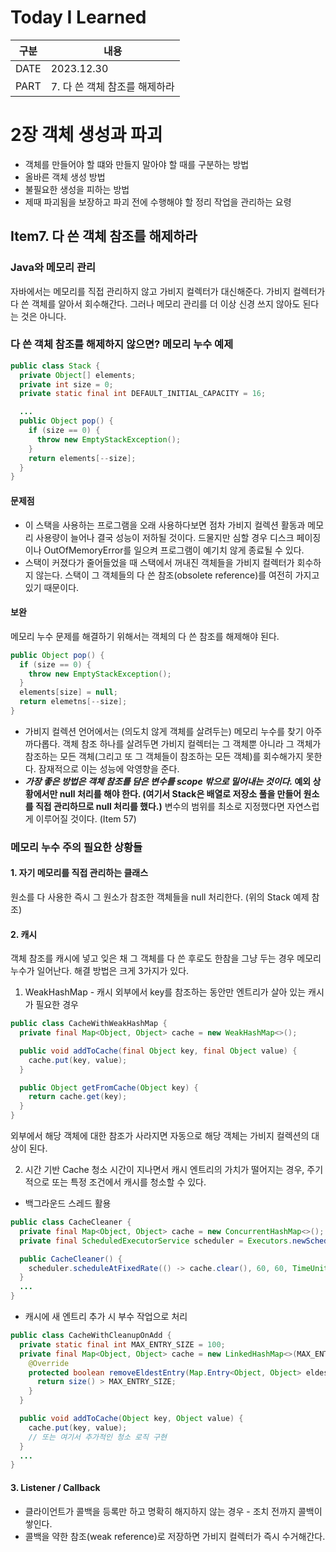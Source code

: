 # Today I Learned

| 구분 | 내용                      |
| ---- | ------------------------|
| DATE | 2023.12.30              |
| PART | 7. 다 쓴 객체 참조를 해제하라 |

# 2장 객체 생성과 파괴
* 객체를 만들어야 할 떄와 만들지 말아야 할 때를 구분하는 방법
* 올바른 객체 생성 방법
* 불필요한 생성을 피하는 방법
* 제때 파괴됨을 보장하고 파괴 전에 수행해야 할 정리 작업을 관리하는 요령 

## Item7. 다 쓴 객체 참조를 해제하라

### Java와 메모리 관리
자바에서는 메모리를 직접 관리하지 않고 가비지 컬렉터가 대신해준다. 가비지 컬렉터가 다 쓴 객체를 알아서 회수해간다. 그러나 메모리 관리를 더 이상 신경 쓰지 않아도 된다는 것은 아니다. 

### 다 쓴 객체 참조를 해제하지 않으면? 메모리 누수 예제
```java
public class Stack {
  private Object[] elements;
  private int size = 0;
  private static final int DEFAULT_INITIAL_CAPACITY = 16;

  ...
  public Object pop() {
    if (size == 0) {
      throw new EmptyStackException();
    }
    return elements[--size];
  }
}
```

#### 문제점
* 이 스택을 사용하는 프로그램을 오래 사용하다보면 점차 가비지 컬렉션 활동과 메모리 사용량이 늘어나 결국 성능이 저하될 것이다. 드물지만 심할 경우 디스크 페이징이나 OutOfMemoryError를 일으켜 프로그램이 예기치 않게 종료될 수 있다. 
* 스택이 커졌다가 줄어들었을 때 스택에서 꺼내진 객체들을 가비지 컬렉터가 회수하지 않는다. 스택이 그 객체들의 다 쓴 참조(obsolete reference)를 여전히 가지고 있기 때문이다. 

#### 보완
메모리 누수 문제를 해결하기 위해서는 객체의 다 쓴 참조를 해제해야 된다. 
```java
public Object pop() {
  if (size == 0) {
    throw new EmptyStackException();
  }
  elements[size] = null;
  return elemetns[--size];
}
```

* 가비지 컬렉션 언어에서는 (의도치 않게 객체를 살려두는) 메모리 누수를 찾기 아주 까다롭다. 객체 참조 하나를 살려두면 가비지 컬렉터는 그 객체뿐 아니라 그 객체가 참조하는 모든 객체(그리고 또 그 객체들이 참조하는 모든 객체)를 회수해가지 못한다. 잠재적으로 이는 성능에 악영향을 준다. 
* ***가장 좋은 방법은 객체 참조를 담은 변수를 scope 밖으로 밀어내는 것이다.* 예외 상황에서만 null 처리를 해야 한다. (여기서 Stack은 배열로 저장소 풀을 만들어 원소를 직접 관리하므로 null 처리를 했다.)** 변수의 범위를 최소로 지정했다면 자연스럽게 이루어질 것이다. (Item 57)

### 메모리 누수 주의 필요한 상황들
#### 1. 자기 메모리를 직접 관리하는 클래스 
원소를 다 사용한 즉시 그 원소가 참조한 객체들을 null 처리한다. (위의 Stack 예제 참조)

#### 2. 캐시
객체 참조를 캐시에 넣고 잊은 채 그 객체를 다 쓴 후로도 한참을 그냥 두는 경우 메모리 누수가 일어난다. 해결 방법은 크게 3가지가 있다.

1. WeakHashMap - 캐시 외부에서 key를 참조하는 동안만 엔트리가 살아 있는 캐시가 필요한 경우 
```java
public class CacheWithWeakHashMap {
  private final Map<Object, Object> cache = new WeakHashMap<>();

  public void addToCache(final Object key, final Object value) {
    cache.put(key, value);
  }

  public Object getFromCache(Object key) {
    return cache.get(key);
  }
}
```

외부에서 해당 객체에 대한 참조가 사라지면 자동으로 해당 객체는 가비지 컬렉션의 대상이 된다.

2. 시간 기반 Cache 청소 
시간이 지나면서 캐시 엔트리의 가치가 떨어지는 경우, 주기적으로 또는 특정 조건에서 캐시를 청소할 수 있다. 

* 백그라운드 스레드 활용
```java
public class CacheCleaner {
  private final Map<Object, Object> cache = new ConcurrentHashMap<>();
  private final ScheduledExecutorService scheduler = Executors.newScheduledThreadPool(1);

  public CacheCleaner() {
    scheduler.scheduleAtFixedRate(() -> cache.clear(), 60, 60, TimeUnit.SECONDS);
  }
  ...
}
```

* 캐시에 새 엔트리 추가 시 부수 작업으로 처리 
```java
public class CacheWithCleanupOnAdd {
  private static final int MAX_ENTRY_SIZE = 100;
  private final Map<Object, Object> cache = new LinkedHashMap<>(MAX_ENTRY_SIZE + 1, .75F, true) {
    @Override
    protected boolean removeEldestEntry(Map.Entry<Object, Object> eldestEntry) {
      return size() > MAX_ENTRY_SIZE;
    }
  }

  public void addToCache(Object key, Object value) {
    cache.put(key, value);
    // 또는 여기서 추가적인 청소 로직 구현
  }
  ...
}
```

#### 3. Listener / Callback 
* 클라이언트가 콜백을 등록만 하고 명확히 해지하지 않는 경우 - 조치 전까지 콜백이 쌓인다. 
* 콜백을 약한 참조(weak reference)로 저장하면 가비지 컬렉터가 즉시 수거해간다. 
